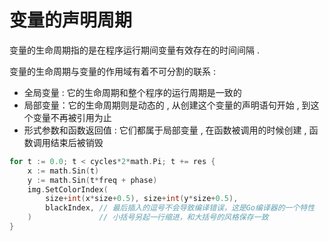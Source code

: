 # 变量的声明周期

变量的生命周期指的是在程序运行期间变量有效存在的时间间隔 . 

变量的生命周期与变量的作用域有着不可分割的联系 : 

* 全局变量 : 它的生命周期和整个程序的运行周期是一致的
* 局部变量：它的生命周期则是动态的 , 从创建这个变量的声明语句开始 , 到这个变量不再被引用为止
* 形式参数和函数返回值 : 它们都属于局部变量 , 在函数被调用的时候创建 , 函数调用结束后被销毁

```go
for t := 0.0; t < cycles*2*math.Pi; t += res {
    x := math.Sin(t)
    y := math.Sin(t*freq + phase)
    img.SetColorIndex(
        size+int(x*size+0.5), size+int(y*size+0.5),
        blackIndex, // 最后插入的逗号不会导致编译错误，这是Go编译器的一个特性
    )               // 小括号另起一行缩进，和大括号的风格保存一致
}
```



